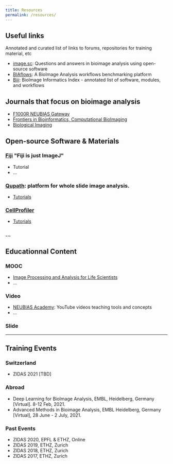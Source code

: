 ```yaml
---
title: Resources
permalink: /resources/
---
```


## Useful links
Annotated and curated list of links to forums, repositories for training material, etc

- [image.sc](https://forum.image.sc/): Questions and answers in bioimage analysis using open-source software
- [BIAflows](https://biaflows.neubias.org/#/): A BioImage Analysis workflows benchmarking platform
- [Biii](http://biii.eu/): BioImage Informatics Index - annotated list of software, modules, and workflows

## Journals that focus on bioimage analysis
- [F1000R NEUBIAS Gateway](https://f1000research.com/NEUBIAS)
- [Frontiers in Bioinformatics, Computational BioImaging](https://www.frontiersin.org/journals/bioinformatics/sections/computational-bioimaging)
- [Biological Imaging](https://www.frontiersin.org/journals/bioinformatics/sections/computational-bioimaging)

## Open-source Software & Materials

### [Fiji](https://fiji.sc) "Fiji is just ImageJ"
- Tutorial
- ... 
### [Qupath](https://qupath.github.io/): platform for whole slide image analysis.
- [Tutorials](https://www.youtube.com/channel/UCk5fn7cjMZFsQKKdy-YWOFQ) 
### [CellProfiler](https://cellprofiler.org/)
- [Tutorials](https://cellprofiler.org/tutorials)
### ...

## Educationnal Content

### MOOC
  - [Image Processing and Analysis for Life Scientists](https://courseware.epfl.ch/courses/course-v1:EPFL+IPA4LS+2019_t3/about)
  - ...
### Video
 - [NEUBIAS Academy](https://www.youtube.com/c/NEUBIAS/videos): YouTube videos teaching tools and concepts 
 - ...
### Slide

---

## Training Events 
### Switzerland
- ZIDAS 2021 [TBD]

### Abroad
- Deep Learning for BioImage Analysis, EMBL, Heidelberg, Germany [Virtual]. 8-12 Feb, 2021.
- Advanced Methods in Bioimage Analysis, EMBL Heidelberg, Germany [Virtual], 28 June - 2 July, 2021.

### Past Events
- ZIDAS 2020, EPFL & ETHZ, Online
- ZIDAS 2019, ETHZ, Zurich
- ZIDAS 2018, ETHZ, Zurich
- ZIDAS 2017, ETHZ, Zurich

